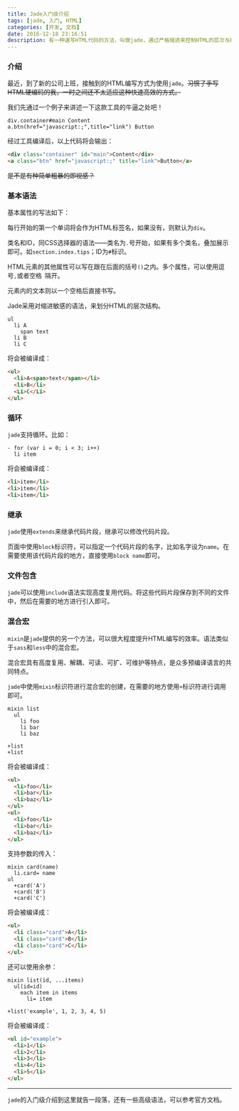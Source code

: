 ```yaml
---
title: Jade入门级介绍
tags: [jade, 入门, HTML]
categories: [开发, 文档]
date: 2016-12-18 23:16:51
description: 有一种速写HTML代码的方法，叫做jade，通过严格缩进来控制HTML的层次与顺序。本文针对这个方案做一个简略的说明。
---
```


### 介绍

最近，到了新的公司上班，接触到的HTML编写方式为使用`jade`。~~习惯了手写HTML硬编码的我，一时之间还不太适应这种快速高效的方式。~~

我们先通过一个例子来讲述一下这款工具的牛逼之处吧！

```jade
div.container#main Content
a.btn(href="javascript:;",title="link") Button
```

经过工具编译后，以上代码将会输出：
```html
<div class="container" id="main">Content</div>
<a class="btn" href="javascript:;" title="link">Button</a>
```

~~是不是有种简单粗暴的即视感？~~

### 基本语法

基本属性的写法如下：

每行开始的第一个单词将会作为HTML标签名，如果没有，则默认为`div`。

类名和ID，同CSS选择器的语法——类名为`.`号开始，如果有多个类名，叠加展示即可。如`section.index.tips`；ID为`#`标识。

HTML元素的其他属性可以写在跟在后面的括号`()`之内。多个属性，可以使用逗号`,`或者空格` `隔开。

元素内的文本则以一个空格后直接书写。

Jade采用对缩进敏感的语法，来划分HTML的层次结构。

```jade
ul
  li A 
    span text
  li B
  li C
```

将会被编译成：
```html
<ul>
  <li>A<span>text</span></li>
  <li>B</li>
  <Li>C</Li>
</ul>
```

### 循环

`jade`支持循环。比如：
```jade
- for (var i = 0; i < 3; i++)
  li item
```

将会被编译成：
```html
<li>item</li>
<li>item</li>
<li>item</li>
```

### 继承

`jade`使用`extends`来继承代码片段，继承可以修改代码片段。

页面中使用`block`标识符，可以指定一个代码片段的名字，比如名字设为`name`。在需要使用该代码片段的地方，直接使用`block name`即可。

### 文件包含

`jade`可以使用`include`语法实现高度复用代码。将这些代码片段保存到不同的文件中，然后在需要的地方进行引入即可。

### 混合宏

`mixin`是`jade`提供的另一个方法，可以很大程度提升HTML编写的效率。语法类似于`sass`和`less`中的混合宏。

混合宏具有高度复用、解耦、可读、可扩、可维护等特点，是众多预编译语言的共同特点。

`jade`中使用`mixin`标识符进行混合宏的创建，在需要的地方使用`+`标识符进行调用即可。

```jade
mixin list
  ul
    li foo
    li bar
    li baz

+list
+list
```

将会被编译成：
```html
<ul>
  <li>foo</li>
  <li>bar</li>
  <li>baz</li>
</ul>
<ul>
  <li>foo</li>
  <li>bar</li>
  <li>baz</li>
</ul>
```

支持参数的传入：
```jade
mixin card(name)
  li.card= name
ul
  +card('A')
  +card('B')
  +card('C')
```

将会被编译成：
```html
<ul>
  <li class="card">A</li>
  <li class="card">B</li>
  <li class="card">C</li>
</ul>
```

还可以使用余参：
```jade
mixin list(id, ...items)
  ul(id=id)
    each item in items
      li= item

+list('example', 1, 2, 3, 4, 5)
```

将会被编译成：
```html
<ul id="example">
  <li>1</li>
  <li>2</li>
  <li>3</li>
  <li>4</li>
  <li>5</li>
</ul>
```

-----

`jade`的入门级介绍到这里就告一段落，还有一些高级语法，可以参考官方文档。


